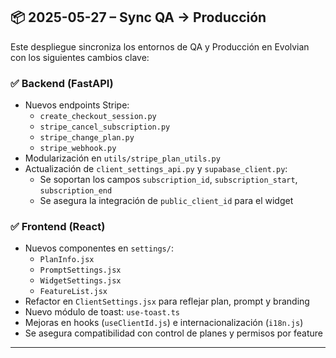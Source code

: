 
## 📦 2025-05-27 – Sync QA → Producción

Este despliegue sincroniza los entornos de QA y Producción en Evolvian con los siguientes cambios clave:

### ✅ Backend (FastAPI)
- Nuevos endpoints Stripe:
  - `create_checkout_session.py`
  - `stripe_cancel_subscription.py`
  - `stripe_change_plan.py`
  - `stripe_webhook.py`
- Modularización en `utils/stripe_plan_utils.py`
- Actualización de `client_settings_api.py` y `supabase_client.py`:
  - Se soportan los campos `subscription_id`, `subscription_start`, `subscription_end`
  - Se asegura la integración de `public_client_id` para el widget

### ✅ Frontend (React)
- Nuevos componentes en `settings/`:
  - `PlanInfo.jsx`
  - `PromptSettings.jsx`
  - `WidgetSettings.jsx`
  - `FeatureList.jsx`
- Refactor en `ClientSettings.jsx` para reflejar plan, prompt y branding
- Nuevo módulo de toast: `use-toast.ts`
- Mejoras en hooks (`useClientId.js`) e internacionalización (`i18n.js`)
- Se asegura compatibilidad con control de planes y permisos por feature

---



